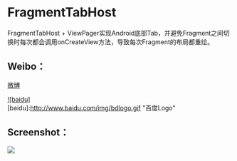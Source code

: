 # FragmentTabHost
FragmentTabHost + ViewPager实现Android底部Tab，并避免Fragment之间切换时每次都会调用onCreateView方法，导致每次Fragment的布局都重绘。


Weibo：
------------
[微博](http://weibo.com/hlgao1935)

[![baidu]](http://baidu.com)  
[baidu]:http://www.baidu.com/img/bdlogo.gif "百度Logo" 

Screenshot：
------------
![](https://github.com/gaolonglong/FragmentTabHost/raw/master/images/6666.gif)
